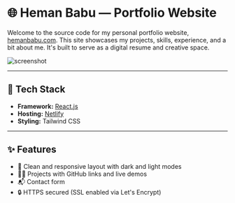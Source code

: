 # 🌐 Heman Babu — Portfolio Website

Welcome to the source code for my personal portfolio website, [hemanbabu.com](https://hemanbabu.com). This site showcases my projects, skills, experience, and a bit about me. It's built to serve as a digital resume and creative space.

![screenshot](https://your-screenshot-url.com) <!-- Optional: Replace with actual image URL -->

---

## 🚀 Tech Stack

- **Framework:** [React.js](https://reactjs.org/) 
- **Hosting:** [Netlify](https://www.netlify.com/)
- **Styling:** Tailwind CSS 


---

## ✨ Features

- 📄 Clean and responsive layout with dark and light modes
- 🧑‍💻 Projects with GitHub links and live demos
- 📬 Contact form
- 🔒 HTTPS secured (SSL enabled via Let's Encrypt)


